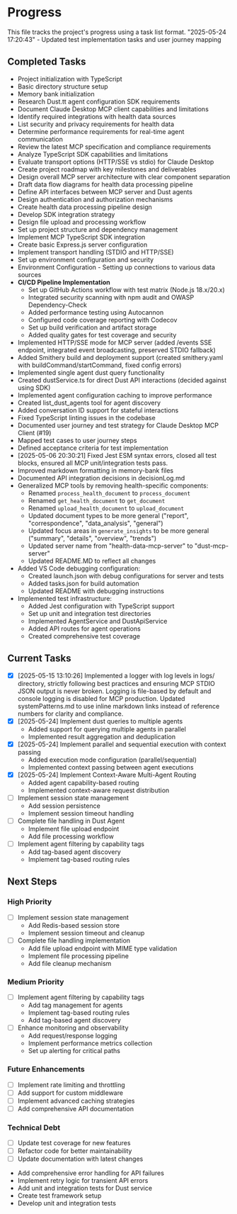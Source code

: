 # Progress

This file tracks the project's progress using a task list format.
"2025-05-24 17:20:43" - Updated test implementation tasks and user journey mapping

## Completed Tasks

* Project initialization with TypeScript
* Basic directory structure setup
* Memory bank initialization
* Research Dust.tt agent configuration SDK requirements
* Document Claude Desktop MCP client capabilities and limitations
* Identify required integrations with health data sources
* List security and privacy requirements for health data
* Determine performance requirements for real-time agent communication
* Review the latest MCP specification and compliance requirements
* Analyze TypeScript SDK capabilities and limitations
* Evaluate transport options (HTTP/SSE vs stdio) for Claude Desktop
* Create project roadmap with key milestones and deliverables
* Design overall MCP server architecture with clear component separation
* Draft data flow diagrams for health data processing pipeline
* Define API interfaces between MCP server and Dust agents
* Design authentication and authorization mechanisms
* Create health data processing pipeline design
* Develop SDK integration strategy
* Design file upload and processing workflow
* Set up project structure and dependency management
* Implement MCP TypeScript SDK integration
* Create basic Express.js server configuration
* Implement transport handling (STDIO and HTTP/SSE)
* Set up environment configuration and security
* Environment Configuration - Setting up connections to various data sources
* **CI/CD Pipeline Implementation**
  * Set up GitHub Actions workflow with test matrix (Node.js 18.x/20.x)
  * Integrated security scanning with npm audit and OWASP Dependency-Check
  * Added performance testing using Autocannon
  * Configured code coverage reporting with Codecov
  * Set up build verification and artifact storage
  * Added quality gates for test coverage and security
* Implemented HTTP/SSE mode for MCP server (added /events SSE endpoint, integrated event broadcasting, preserved STDIO fallback)
* Added Smithery build and deployment support (created smithery.yaml with buildCommand/startCommand, fixed config errors)
* Implemented single agent dust query functionality
* Created dustService.ts for direct Dust API interactions (decided against using SDK)
* Implemented agent configuration caching to improve performance
* Created list_dust_agents tool for agent discovery
* Added conversation ID support for stateful interactions
* Fixed TypeScript linting issues in the codebase
* Documented user journey and test strategy for Claude Desktop MCP Client (#19)
* Mapped test cases to user journey steps
* Defined acceptance criteria for test implementation
* [2025-05-06 20:30:21] Fixed Jest ESM syntax errors, closed all test blocks, ensured all MCP unit/integration tests pass.
* Improved markdown formatting in memory-bank files
* Documented API integration decisions in decisionLog.md
* Generalized MCP tools by removing health-specific components:
  * Renamed `process_health_document` to `process_document`
  * Renamed `get_health_document` to `get_document`
  * Renamed `upload_health_document` to `upload_document`
  * Updated document types to be more general ("report", "correspondence", "data_analysis", "general")
  * Updated focus areas in `generate_insights` to be more general ("summary", "details", "overview", "trends")
  * Updated server name from "health-data-mcp-server" to "dust-mcp-server"
  * Updated README.MD to reflect all changes
* Added VS Code debugging configuration:
  * Created launch.json with debug configurations for server and tests
  * Added tasks.json for build automation
  * Updated README with debugging instructions
* Implemented test infrastructure:
  * Added Jest configuration with TypeScript support
  * Set up unit and integration test directories
  * Implemented AgentService and DustApiService
  * Added API routes for agent operations
  * Created comprehensive test coverage

## Current Tasks

* [x] [2025-05-15 13:10:26] Implemented a logger with log levels in logs/ directory, strictly following best practices and ensuring MCP STDIO JSON output is never broken. Logging is file-based by default and console logging is disabled for MCP production. Updated systemPatterns.md to use inline markdown links instead of reference numbers for clarity and compliance.
* [x] [2025-05-24] Implement dust queries to multiple agents
  * Added support for querying multiple agents in parallel
  * Implemented result aggregation and deduplication
* [x] [2025-05-24] Implement parallel and sequential execution with context passing
  * Added execution mode configuration (parallel/sequential)
  * Implemented context passing between agent executions
* [x] [2025-05-24] Implement Context-Aware Multi-Agent Routing
  * Added agent capability-based routing
  * Implemented context-aware request distribution
* [ ] Implement session state management
  * Add session persistence
  * Implement session timeout handling
* [ ] Complete file handling in Dust Agent
  * Implement file upload endpoint
  * Add file processing workflow
* [ ] Implement agent filtering by capability tags
  * Add tag-based agent discovery
  * Implement tag-based routing rules



## Next Steps

### High Priority

* [ ] Implement session state management
  * Add Redis-based session store
  * Implement session timeout and cleanup
* [ ] Complete file handling implementation
  * Add file upload endpoint with MIME type validation
  * Implement file processing pipeline
  * Add file cleanup mechanism

### Medium Priority

* [ ] Implement agent filtering by capability tags
  * Add tag management for agents
  * Implement tag-based routing rules
  * Add tag-based agent discovery
* [ ] Enhance monitoring and observability
  * Add request/response logging
  * Implement performance metrics collection
  * Set up alerting for critical paths

### Future Enhancements

* [ ] Implement rate limiting and throttling
* [ ] Add support for custom middleware
* [ ] Implement advanced caching strategies
* [ ] Add comprehensive API documentation

### Technical Debt

* [ ] Update test coverage for new features
* [ ] Refactor code for better maintainability
* [ ] Update documentation with latest changes
* Add comprehensive error handling for API failures
* Implement retry logic for transient API errors
* Add unit and integration tests for Dust service
* Create test framework setup
* Develop unit and integration tests
